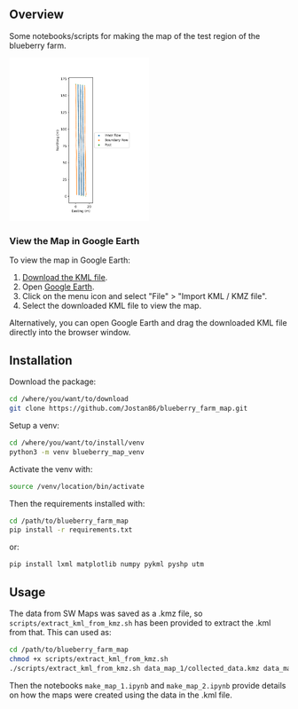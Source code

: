 ## Overview
Some notebooks/scripts for making the map of the test region of the blueberry farm. 
<!-- ![Image](data_map_2/blueberry_farm_map.png){: width="50%"} -->
<img src="data_map_2/blueberry_farm_map.png" alt="Image" style="width:50%;">

### View the Map in Google Earth

To view the map in Google Earth:

1. [Download the KML file](https://github.com/Jostan86/blueberry_farm_map/raw/main/data_map_2/blueberry_farm_map.kml).
2. Open [Google Earth](https://earth.google.com/web/).
3. Click on the menu icon and select "File" > "Import KML / KMZ file".
4. Select the downloaded KML file to view the map.

Alternatively, you can open Google Earth and drag the downloaded KML file directly into the browser window.


## Installation
Download the package:
```bash
cd /where/you/want/to/download
git clone https://github.com/Jostan86/blueberry_farm_map.git
```

Setup a venv:
```bash
cd /where/you/want/to/install/venv
python3 -m venv blueberry_map_venv
```

Activate the venv with:
```bash
source /venv/location/bin/activate
```

Then the requirements installed with:
```bash
cd /path/to/blueberry_farm_map
pip install -r requirements.txt
``` 
or:
```bash
pip install lxml matplotlib numpy pykml pyshp utm
```

## Usage
The data from SW Maps was saved as a .kmz file, so ```scripts/extract_kml_from_kmz.sh``` has been provided to extract the .kml from that. This can used as:
```bash
cd /path/to/blueberry_farm_map
chmod +x scripts/extract_kml_from_kmz.sh
./scripts/extract_kml_from_kmz.sh data_map_1/collected_data.kmz data_map_1/collected_data.kml
```
Then the notebooks ```make_map_1.ipynb``` and ```make_map_2.ipynb``` provide details on how the maps were created using the data in the .kml file. 

